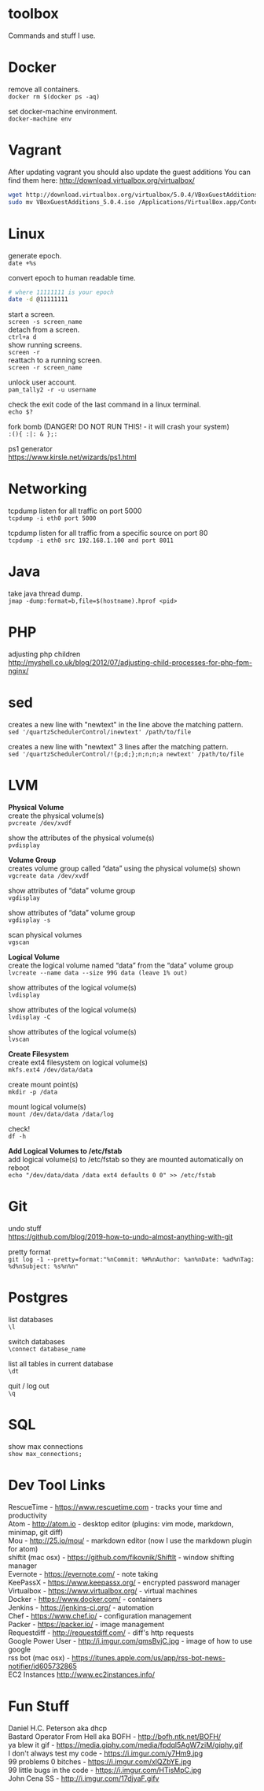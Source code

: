 # toolbox
Commands and stuff I use.

# Docker
remove all containers.  
``docker rm $(docker ps -aq)``

set docker-machine environment.  
``docker-machine env``

# Vagrant
After updating vagrant you should also update the guest additions
You can find them here: http://download.virtualbox.org/virtualbox/
``` bash
wget http://download.virtualbox.org/virtualbox/5.0.4/VBoxGuestAdditions_5.0.4.iso
sudo mv VBoxGuestAdditions_5.0.4.iso /Applications/VirtualBox.app/Contents/MacOS/VBoxGuestAdditions.iso
```

# Linux
generate epoch.  
``date +%s``

convert epoch to human readable time.
``` bash
# where 11111111 is your epoch
date -d @11111111
```  

start a screen.  
``screen -s screen_name``  
detach from a screen.  
``ctrl+a d``  
show running screens.  
``screen -r``  
reattach to a running screen.  
``screen -r screen_name``  

unlock user account.  
``pam_tally2 -r -u username``  

check the exit code of the last command in a linux terminal.  
``echo $?``  

fork bomb (DANGER! DO NOT RUN THIS! - it will crash your system)  
``:(){ :|: & };:``

ps1 generator  
https://www.kirsle.net/wizards/ps1.html

# Networking
tcpdump listen for all traffic on port 5000  
``tcpdump -i eth0 port 5000``  

tcpdump listen for all traffic from a specific source on port 80  
``tcpdump -i eth0 src 192.168.1.100 and port 8011``  

# Java  
take java thread dump.  
``jmap -dump:format=b,file=$(hostname).hprof <pid>``  

# PHP  
adjusting php children  
http://myshell.co.uk/blog/2012/07/adjusting-child-processes-for-php-fpm-nginx/  


# sed  
creates a new line with "newtext" in the line above the matching pattern.  
``sed '/quartzSchedulerControl/inewtext' /path/to/file``  

creates a new line with "newtext" 3 lines after the matching pattern.  
``sed '/quartzSchedulerControl/!{p;d;};n;n;n;a newtext' /path/to/file``  

# LVM  
<b>Physical Volume</b>  
create the physical volume(s)  
``pvcreate /dev/xvdf``  

show the attributes of the physical volume(s)  
``pvdisplay``  

<b>Volume Group</b>  
creates volume group called “data” using the physical volume(s) shown  
``vgcreate data /dev/xvdf``  

show attributes of “data” volume group  
``vgdisplay``  

show attributes of “data” volume group  
``vgdisplay -s``  

scan physical volumes  
``vgscan``  

<b>Logical Volume</b>  
create the logical volume named “data” from the “data” volume group  
``lvcreate --name data --size 99G data (leave 1% out)``  

show attributes of the logical volume(s)  
``lvdisplay``  

show attributes of the logical volume(s)  
``lvdisplay -C``  

show attributes of the logical volume(s)  
``lvscan``  

<b>Create Filesystem</b>  
create ext4 filesystem on logical volume(s)  
``mkfs.ext4 /dev/data/data``

create mount point(s)  
``mkdir -p /data``

mount logical volume(s)  
``mount /dev/data/data /data/log``

check!  
``df -h``

<b>Add Logical Volumes to /etc/fstab</b>  
add logical volume(s) to /etc/fstab so they are mounted automatically on reboot  
``echo "/dev/data/data /data ext4 defaults 0 0" >> /etc/fstab``

# Git  
undo stuff  
https://github.com/blog/2019-how-to-undo-almost-anything-with-git  

pretty format  
``git log -1 --pretty=format:"%nCommit: %H%nAuthor: %an%nDate: %ad%nTag: %d%nSubject: %s%n%n"``  

# Postgres  
list databases  
``\l``  

switch databases  
``\connect database_name``   

list all tables in current database  
``\dt``  

quit / log out  
``\q``    

# SQL
show max connections  
``show max_connections;``  

# Dev Tool Links
RescueTime - https://www.rescuetime.com - tracks your time and productivity  
Atom - http://atom.io - desktop editor (plugins: vim mode, markdown, minimap, git diff)  
Mou - http://25.io/mou/ - markdown editor (now I use the markdown plugin for atom)  
shiftit (mac osx) - https://github.com/fikovnik/ShiftIt - window shifting manager  
Evernote - https://evernote.com/ - note taking  
KeePassX - https://www.keepassx.org/ - encrypted password manager  
Virtualbox - https://www.virtualbox.org/ - virtual machines  
Docker - https://www.docker.com/ - containers  
Jenkins - https://jenkins-ci.org/ - automation  
Chef - https://www.chef.io/ - configuration management  
Packer - https://packer.io/ - image management  
Requestdiff - http://requestdiff.com/ - diff's http requests  
Google Power User - http://i.imgur.com/qmsBvjC.jpg - image of how to use google  
rss bot (mac osx) - https://itunes.apple.com/us/app/rss-bot-news-notifier/id605732865  
EC2 Instances http://www.ec2instances.info/  

# Fun Stuff
Daniel H.C. Peterson aka dhcp  
Bastard Operator From Hell aka BOFH - http://bofh.ntk.net/BOFH/  
ya blew it gif - https://media.giphy.com/media/fpdql5AgW7ziM/giphy.gif  
I don't always test my code - https://i.imgur.com/y7Hm9.jpg  
99 problems 0 bitches - https://i.imgur.com/xlQZbYE.jpg  
99 little bugs in the code - https://i.imgur.com/HTisMpC.jpg  
John Cena SS - http://i.imgur.com/17djyaF.gifv  
